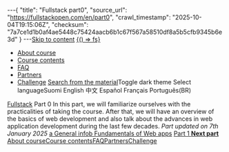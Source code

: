 ---{
  "title": "Fullstack part0",
  "source_url": "https://fullstackopen.com/en/part0",
  "crawl_timestamp": "2025-10-04T19:15:06Z",
  "checksum": "7a7ce1d1b0af4ae5448c75424aacb6b1c67f567a58510df8a5b5cfb9345b6e3d"
}
---[Skip to content](../part0#main-content/01-part0-main-content.md)
[{() => fs}](https://fullstackopen.com/en/)
  * [About course](../about/01-about.md)
  * [Course contents](../#course-contents/01-course-contents.md)
  * [FAQ](../faq/01-faq.md)
  * [Partners](../companies/01-companies.md)
  * [Challenge](../challenge/01-challenge.md)
[Search from the material](../search/01-search.md)Toggle dark theme
Select languageSuomi English 中文 Español Français Português(BR) 

[Fullstack](../#course-contents/01-course-contents.md)
Part 0
In this part, we will familiarize ourselves with the practicalities of taking the course. After that, we will have an overview of the basics of web development and also talk about the advances in web application development during the last few decades.
_Part updated on 7th January 2025_
[a General info](../part0/01-general-info.md)[b Fundamentals of Web apps](../part0/01-fundamentals-of-web-apps.md)
[ Part 1 **Next part** ](../part1/01-part1.md)
[About course](../about/01-about.md)[Course contents](../#course-contents/01-course-contents.md)[FAQ](../faq/01-faq.md)[Partners](../companies/01-companies.md)[Challenge](../challenge/01-challenge.md)